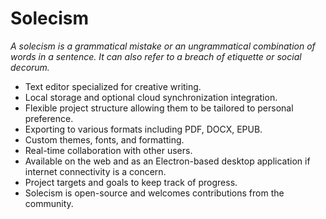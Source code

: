 # Solecism

*A solecism is a grammatical mistake or an ungrammatical combination of words in a sentence. It can also refer to a breach of etiquette or social decorum.*


- Text editor specialized for creative writing.
- Local storage and optional cloud synchronization integration.
- Flexible project structure allowing them to be tailored to personal preference.
- Exporting to various formats including PDF, DOCX, EPUB.
- Custom themes, fonts, and formatting.
- Real-time collaboration with other users.
- Available on the web and as an Electron-based desktop application if internet connectivity is a concern.
- Project targets and goals to keep track of progress.
- Solecism is open-source and welcomes contributions from the community.
